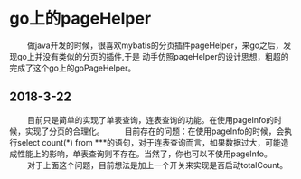 #  go上的pageHelper
 &nbsp;&nbsp;&nbsp;&nbsp;&nbsp;&nbsp;&nbsp;&nbsp;做java开发的时候，很喜欢mybatis的分页插件pageHelper，来go之后，发现go上并没有类似的分页的插件,于是
动手仿照pageHelper的设计思想，粗超的完成了这个go上的goPageHelper。
## 2018-3-22
&nbsp;&nbsp;&nbsp;&nbsp;&nbsp;&nbsp;&nbsp;&nbsp;目前只是简单的实现了单表查询，连表查询的功能。在使用pageInfo的时候，实现了分页的合理化。
&nbsp;&nbsp;&nbsp;&nbsp;&nbsp;&nbsp;&nbsp;&nbsp;目前存在的问题：在使用pageInfo的时候，会执行select count(*) from ***的语句，对于连表查询而言，如果数据过大，可能造成性能上的影响，单表查询则不存在。当然了，你也可以不使用pageInfo。
&nbsp;&nbsp;&nbsp;&nbsp;&nbsp;&nbsp;&nbsp;&nbsp;对于上面这个问题，目前想法是加上一个开关来实现是否启动totalCount。
